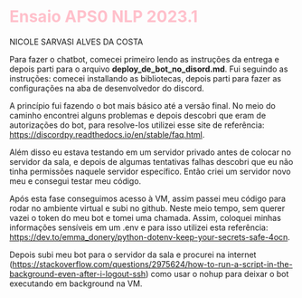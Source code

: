# <span style="color:pink">Ensaio APS0 NLP 2023.1</span>
NICOLE SARVASI ALVES DA COSTA

Para fazer o chatbot, comecei primeiro lendo as instruções da entrega e depois parti para o arquivo **deploy_de_bot_no_disord.md**. Fui seguindo as instruções: comecei installando as bibliotecas, depois parti para fazer as configurações na aba de desenvolvedor do discord. 

A princípio fui fazendo o bot mais básico até a versão final. No meio do caminho encontrei alguns problemas e depois descobri que eram de autorizações do bot, para resolve-los utilizei esse site de referência: https://discordpy.readthedocs.io/en/stable/faq.html. 

Além disso eu estava testando em um servidor privado antes de colocar no servidor da sala, e depois de algumas tentativas falhas descobri que eu não tinha permissões naquele servidor específico. Então criei um servidor novo meu e consegui testar meu código. 

Após esta fase conseguimos acesso à VM, assim passei meu código para rodar no ambiente virtual e subi no github. Neste meio tempo, sem querer vazei o token do meu bot e tomei uma chamada. Assim, coloquei minhas informações sensíveis em um .env e para isso utilizei esta referência: https://dev.to/emma_donery/python-dotenv-keep-your-secrets-safe-4ocn.

Depois subi meu bot para o servidor da sala e procurei na internet (https://stackoverflow.com/questions/2975624/how-to-run-a-script-in-the-background-even-after-i-logout-ssh) como usar o nohup para deixar o bot executando em background na VM.
